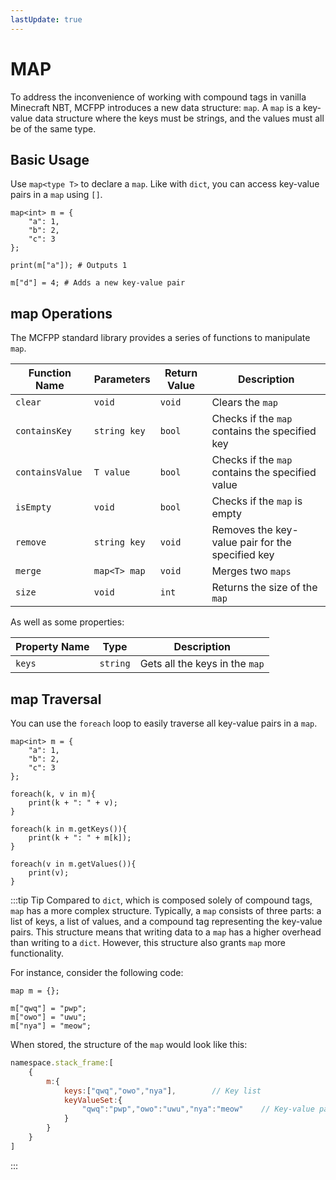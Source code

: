 ```yaml
---
lastUpdate: true
---
```


# MAP

To address the inconvenience of working with compound tags in vanilla Minecraft NBT, MCFPP introduces a new data structure: `map`. A `map` is a key-value data structure where the keys must be strings, and the values must all be of the same type.

## Basic Usage

Use `map<type T>` to declare a `map`. Like with `dict`, you can access key-value pairs in a `map` using `[]`.

```mcfpp
map<int> m = {
    "a": 1,
    "b": 2,
    "c": 3
};

print(m["a"]); # Outputs 1

m["d"] = 4; # Adds a new key-value pair
```

## map Operations

The MCFPP standard library provides a series of functions to manipulate `map`.

| Function Name | Parameters | Return Value | Description |
| --- | --- | --- | --- |
| `clear` | `void` | `void` | Clears the `map` |
| `containsKey` | `string key` | `bool` | Checks if the `map` contains the specified key |
| `containsValue` | `T value` | `bool` | Checks if the `map` contains the specified value |
| `isEmpty` | `void` | `bool` | Checks if the `map` is empty |
| `remove` | `string key` | `void` | Removes the key-value pair for the specified key |
| `merge` | `map<T> map` | `void` | Merges two `maps` |
| `size` | `void` | `int` | Returns the size of the `map` |

As well as some properties:

| Property Name | Type | Description|
| --- | --- | --- |
| `keys`| `string`| Gets all the keys in the `map`|

## map Traversal <Badge type="tip" text="Future Feature" />

You can use the `foreach` loop to easily traverse all key-value pairs in a `map`.

```mcfpp
map<int> m = {
    "a": 1,
    "b": 2,
    "c": 3
};

foreach(k, v in m){
    print(k + ": " + v);
}

foreach(k in m.getKeys()){
    print(k + ": " + m[k]);
}

foreach(v in m.getValues()){
    print(v);
}
```

:::tip Tip
Compared to `dict`, which is composed solely of compound tags, `map` has a more complex structure. Typically, a `map` consists of three parts: a list of keys, a list of values, and a compound tag representing the key-value pairs. This structure means that writing data to a `map` has a higher overhead than writing to a `dict`. However, this structure also grants `map` more functionality.

For instance, consider the following code:

```mcfpp
map m = {};

m["qwq"] = "pwp";
m["owo"] = "uwu";
m["nya"] = "meow";
```

When stored, the structure of the `map` would look like this:

```js
namespace.stack_frame:[
    {
        m:{
            keys:["qwq","owo","nya"],        // Key list
            keyValueSet:{
                "qwq":"pwp","owo":"uwu","nya":"meow"    // Key-value pairs, similar to a dict
            }    
        }
    }
]
```

:::
